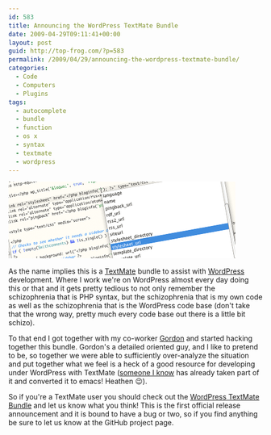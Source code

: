 ```yaml
---
id: 583
title: Announcing the WordPress TextMate Bundle
date: 2009-04-29T09:11:41+00:00
layout: post
guid: http://top-frog.com/?p=583
permalink: /2009/04/29/announcing-the-wordpress-textmate-bundle/
categories:
  - Code
  - Computers
  - Plugins
tags:
  - autocomplete
  - bundle
  - function
  - os x
  - syntax
  - textmate
  - wordpress
---
```

[<img src="/assets/articles/bundle-announce-header.png" alt="bundle-announce-header" title="bundle-announce-header" />](/projects/wordpress-textmate-bundle/)

As the name implies this is a [TextMate](http://macromates.com) bundle to assist with [WordPress](http://wordpress.org) development. Where I work we're on WordPress almost every day doing this or that and it gets pretty tedious to not only remember the schizophrenia that is PHP syntax, but the schizophrenia that is my own code as well as the schizophrenia that is the WordPress code base (don't take that the wrong way, pretty much every code base out there is a little bit schizo). 

To that end I got together with my co-worker [Gordon](http://gordonbrander) and started hacking together this bundle. Gordon's a detailed oriented guy, and I like to pretend to be, so together we were able to sufficiently over-analyze the situation and put together what we feel is a heck of a good resource for developing under WordPress with TextMate ([someone I know](http://gregorygrubbs.com/) has already taken part of it and converted it to emacs! Heathen 😉).

So if you're a TextMate user you should check out the [WordPress TextMate Bundle](/projects/wordpress-textmate-bundle/ "WordPress TextMate Development Bundle") and let us know what you think! This is the first official release announcement and it is bound to have a bug or two, so if you find anything be sure to let us know at the GitHub project page.